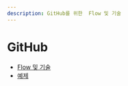 ```yaml
---
description: GitHub를 위한  Flow 및 기술
---
```


# GitHub

* [Flow 및 기술](github-flow-and-tech.md)
* [예제](github-examples.md)
